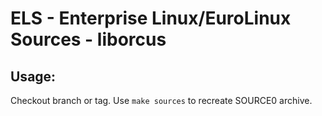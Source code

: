 # ELS - Enterprise Linux/EuroLinux Sources - liborcus
 
## Usage:
  Checkout branch or tag. Use `make sources` to recreate  SOURCE0 archive.
